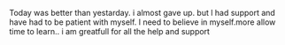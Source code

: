 Today was better than yestarday. i almost gave up.
but l had support and have had to be patient with myself.
l need to believe in myself.more allow time to learn.. 
i am greatfull for all the help and support